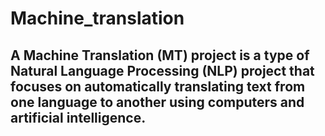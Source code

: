 # Machine_translation
## A Machine Translation (MT) project is a type of Natural Language Processing (NLP) project that focuses on automatically translating text from one language to another using computers and artificial intelligence.
